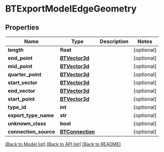 # BTExportModelEdgeGeometry

## Properties
Name | Type | Description | Notes
------------ | ------------- | ------------- | -------------
**length** | **float** |  | [optional] 
**end_point** | [**BTVector3d**](BTVector3d.md) |  | [optional] 
**mid_point** | [**BTVector3d**](BTVector3d.md) |  | [optional] 
**quarter_point** | [**BTVector3d**](BTVector3d.md) |  | [optional] 
**start_vector** | [**BTVector3d**](BTVector3d.md) |  | [optional] 
**end_vector** | [**BTVector3d**](BTVector3d.md) |  | [optional] 
**start_point** | [**BTVector3d**](BTVector3d.md) |  | [optional] 
**type_id** | **int** |  | [optional] 
**export_type_name** | **str** |  | [optional] 
**unknown_class** | **bool** |  | [optional] 
**connection_source** | [**BTConnection**](BTConnection.md) |  | [optional] 

[[Back to Model list]](../README.md#documentation-for-models) [[Back to API list]](../README.md#documentation-for-api-endpoints) [[Back to README]](../README.md)


